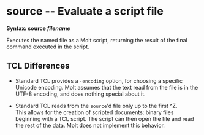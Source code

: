# source -- Evaluate a script file

**Syntax: source *filename***

Executes the named file as a Molt script, returning the result of the final
command executed in the script.

## TCL Differences

* Standard TCL provides a `-encoding` option, for choosing a specific
  Unicode encoding. Molt assumes that the text read from the file is
  in the UTF-8 encoding, and does nothing special about it.

* Standard TCL reads from the `source`'d file only up to the first ^Z.  
  This allows for the creation of scripted documents: binary files beginning
  with a TCL script.  The script can then open the file and read the rest
  of the data.  Molt does not implement this behavior.
